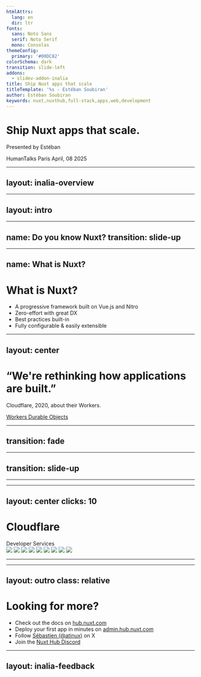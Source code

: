 ```yaml
---
htmlAttrs:
  lang: en
  dir: ltr
fonts:
  sans: Noto Sans
  serif: Noto Serif
  mono: Consolas
themeConfig:
  primary: '#00DC82'
colorSchema: dark
transition: slide-left
addons:
  - slidev-addon-inalia
title: Ship Nuxt apps that scale
titleTemplate: '%s - Estéban Soubiran'
author: Estéban Soubiran
keywords: nuxt,nuxthub,full-stack,apps,web,development
---
```


<div class="relative">
  <h1 class="text-center font-serif pb-36">Ship <span class="text-primary">Nuxt</span> apps that scale.</h1>
  <p class="absolute left-1/2 transform translate -translate-x-1/2 top-24 op-60">
    Presented by Estéban
  </p>
</div>

<Globe class="absolute z-10 top-2/5 left-1/2 transform -translate-x-1/2" :size="1000" :speed="0.001" :markers="[{ location: [44.833328, -0.56667], size: 0.04 }]" />

<div class="absolute right-6 bottom-6 flex flex-col gap-4 items-end">
  <span class="text-sm op-40">HumanTalks Paris</span>
  <span class="text-xs op-20 mt--4">April, 08 2025</span>
</div>

<!--

Hello everyone,

I'm thrilled to be here today at HumanTalks Paris.

Since the launch of Nuxt 3, the tagline has been "Create performant and production-grade full-stack web apps". But what does that really mean and how does it stand today?

And prepare your phone, you'll have a QR code to scan in a few slides.

 -->

---
layout: inalia-overview
---

---
layout: intro
---

<!--
Before we dive into the topic, let me introduce myself.

I'm Estéban and I been using Nuxt for years now. I create some [click] modules like Nuxt Authorization to manage permissions within an app and [click] I write articles about everything I play with like Vue, Nuxt, VitePress, and Laravel.

[click] You can easily find me online if you want to follow my work or ask me questions.
-->

---
name: Do you know Nuxt?
transition: slide-up
---

<Inalia
  question="Do you know Nuxt?"
  type="single_select"
  chart="donut"
  :data="[
    { label: 'I\'ve heard of it', count: 13, color: '#98F1CC' },
    { label: 'I am a beginner', count: 1, color: '#00DB82' },
    { label: 'I use it regularly', count: 2, color: '#00613A' },
    { label: 'I\'m an expert', count: 1, color: '#002E1B' }
  ]"
/>

---
name: What is Nuxt?
---

<div class="absolute bottom-12 left-14">
  <h1 class="text-4xl font-serif">What is <span class="text-primary">Nuxt</span>?</h1>

  <ul class="list-disc!">
    <li>A progressive framework built on Vue.js and Nitro</li>
    <li>Zero-effort with great DX</li>
    <li>Best practices built-in</li>
    <li>Fully configurable & easily extensible</li>
  </ul>
</div>

<!--
Explain the Nitro part because it's an important one.

Reference: https://www.youtube.com/watch?v=ajUJ1ZNiaZ8

- **October 2016**: First commit for Nuxt.js.
- **January 2018**: Release of Nuxt.js v1.
- **September 2018**: Release of Nuxt.js v2.
- **July 2020**: First commit for Nuxt.js v3.
- **November 2022**: Release of Nuxt.js v3.
- **Coming Soon**: Nuxt.js v4.
-->

---
layout: center
---

<div class="i-logos-cloudflare-icon absolute z--10 w-60 h-60 top-20 left-12 op-20" />

<h1 class="font-serif">
  “We're rethinking how applications are built.”
</h1>

<p class="text-end">
  Cloudflare, 2020, about their Workers.
</p>

<div class="absolute right-6 bottom-6 flex flex-col gap-4 items-end">
  <a href="https://blog.cloudflare.com/introducing-workers-durable-objects/" class="text-xs op-20">Workers Durable Objects</a>
</div>

<!--

"We're rethinking how applications are built."

This quote isn't mine but from Cloudflare in 2020, referring to their Workers. Workers are JavaScript code that runs on the Cloudflare Edge network, but we'll that later.

By the end of this presentation, you'll have all the keys to understand why this quote is so important and how it reflects on Cloudflare's services. But before that, let's understand how applications are built today.

 -->

---
transition: fade
---

<Inalia
  question="What are the essential needs for a web application?"
  type="multiple_select"
  chart="donut"
  :data="[
    { label: 'Database', count: 10, color: '#E5FBF2' },
    { label: 'KV Store', count: 4, color: '#98F1CC' },
    { label: 'Blob Storage', count: 5, color: '#4DE6A8' },
    { label: 'Queue', count: 3, color: '#00C776' },
    { label: 'Mailer', count: 5, color: '#00854F' }
  ]"
/>

<!--
What are the essential needs for a web application?

This is the question I'm asking you today. You have 30 seconds to answer. You can scan the QR code on the screen or go to the URL on your phone.

This question will ensure we're all on the same page, and it'll help us understand Cloudflare's services later.

Hmm, very interesting results.

And the answer is... all of them! Every web application needs a database, a KV store, a blob storage, a queue, and a mailer. Without one of these, creating a serious web application becomes very difficult.
-->

---
transition: slide-up
---

<OriginServer />

<!--
Once you have your application, you need to deploy it somewhere to make it accessible to everyone.

Traditionally, you'd deploy your application on a single server in one location. This server, known as the origin server, is the source of truth for your application.

The farther users are from your server's location, the slower your application will be for them.

For example, an application deployed in Paris is fast for European users, but for users in regions like Oceania, such as Sydney, it starts to get slow, which can be a problem.

Now that we know how traditional applications are built and deployed, let's see how Cloudflare is rethinking this.
-->

---

<CloudflareNetwork />

<!--
First, let's talk about Cloudflare's network, which is the foundation of all their services. With a network of over 330 (three hundred and thirty) data centers—each little orange dot on the map—Cloudflare is within 50 milliseconds of 99% of the world's population. This is incredible!

And unlike traditional providers with regions like 'eu-west-3' or 'us-east-1,' Cloudflare has a single global region: Earth. This means your code is deployed near everyone in the world without you having to manage it.
-->

---
layout: center
clicks: 10
---

<div class="relative">
  <h1 font="serif" text="center" flex="~ row items-center gap-4">
    <span i-logos-cloudflare-icon w="16" h="16" inline-block></span>
    <span>Cloudflare</span>
  </h1>

  <div class="absolute right-0 bottom--1 text-xs op-40">
    Developer Services
  </div>
</div>

<v-click at="1">
  <Card class="mt-12 flex flex-row justify-center items-center gap-2 overflow-hidden">
    <v-clicks>
      <img class="w-8" src="/cf-kv.svg" />
      <img class="w-8" src="/cf-d1.svg" />
      <img class="w-7" src="/cf-r2.svg" />
      <img class="w-8" src="/cf-queues.svg" />
    </v-clicks>
  </Card>
</v-click>

<v-click at="5">
  <Card class="mt-8 flex flex-row justify-center items-center gap-2 overflow-hidden">
    <v-clicks>
      <img class="w-8" src="/cf-pages.svg" />
      <img class="w-8" src="/cf-vectorize.svg" />
      <img class="w-8" src="/cf-web-analytics.svg" />
      <img class="w-8" src="/cf-workflows.svg" />
      <img class="w-8" src="/cf-do.svg" />
    </v-clicks>
  </Card>
</v-click>

<Transition name="fade">
  <CloudflareNetworkGlobe v-if="$clicks === 10" class="absolute -z-1 left-1/2 top-2/5 transform -translate-x-1/2" :size="600" />
</Transition>

<!--

On top of their network, Cloudflare has built a set of services that developers can use to make their applications.

Do you remember the essential needs for a web application we talked about earlier?

There was a KV store, a database, a blob storage, a queue, and a mailer.

Interestingly, Cloudflare provides a service for nearly all of them.

1. [click] KV Store for distributed key-value storage.
2. [click] D1 for a scalable SQL database.
3. [click] R2 for the blob storage.
4. [click] Queues for handling async tasks.

The only thing missing is the mailer, but maybe one day?

These are all primitives. But because of their distributed and serverless nature, Cloudflare can provide a range of high-level services that use these primitives:

5. [click] Pages to deploy full-stack applications in seconds.
6. [click] Vectorize and Workers AI to build and deploy AI applications.
7. [click] Web Analytics to track and analyze your web traffic.
8. [click] Workflows to automate your applications.
9. [click] Durable Objects to coordinate multiple clients.

And each time, the idea is always the same, you write the code and they take care of the rest. They deploy it on their region Earth [click] , and every services are interconnected.

The developer experience is incredible, and you can access services that were previously unthinkable.

But with all these services, the complexity increases and integrates them into a framework can be a challenge. It's a new paradigm that's need to be understood and tame.

 -->

---

<NuxtHubBento />

<!--
And that's where NuxtHub comes in.

We all know the love from Nuxt for a good Developer Experience.

NuxtHub is your full-stack companion to build, deploy and manage your Nuxt applications that makes usage of Cloudflare services a breeze.

First, [click] it's a module that wraps all Cloudflare primitives, the KV store, D1, R2, and queues. Everything works locally and in production without any code changes.

Then, it's also a CLI to speed up your development and deployment process. [click] You can create a new application, access to the storage remotely, and deploy your application in one minute.

Finally, [click] it's a dashboard to manage your applications. You can see deployment, logs, and even manage your data!

And because it's built on top of Cloudflare's services, [click] you can deploy from a Git repository or add a custom domain in seconds at a very affordable price.

NuxtHub is also adding [click] high-level services like [click] Vectorize, [click] Browser Rendering, [click] Real-time, and [click] Crons.

If you don't believe me, [click] read the words from Sébastien Chopin, creator of Nuxt and NuxtHub.

And the best part ? [click] You can get started today, for free!
-->

---
layout: outro
class: relative
---

<h1 class="text-4xl font-serif">
  Looking for more?
</h1>

<ul class="op-80">
  <li>Check out the docs on <a href="https://hub.nuxt.com" target="_blank">hub.nuxt.com</a></li>
  <li>Deploy your first app in minutes on <a href="https://admin.hub.nuxt.com" target="_blank">admin.hub.nuxt.com</a></li>
  <li>Follow <a href="https://twitter.com/atinux" target="_blank">Sébastien (@atinux)</a> on X</li>
  <li>Join the <a href="https://discord.gg/vW89dsVqBF" target="_blank">Nuxt Hub Discord</a></li>
</ul>

<!--
Thank you! I really hope you enjoyed this presentation. And if you have any questions, feel free to ask in the chat.
-->

---
layout: inalia-feedback
---
